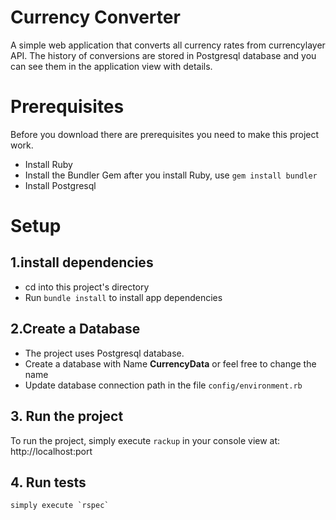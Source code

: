 # Currency Converter
 A simple web application that converts all currency rates from currencylayer API. 
 The history of conversions are stored in Postgresql database and you can see them in the application view with details.


# Prerequisites
 Before you download there are prerequisites you need to make this project work.
 - Install Ruby
 - Install the Bundler Gem after you install Ruby, use `gem install bundler`
 - Install Postgresql
                  

# Setup
## 1.install dependencies
- cd into this project's directory
- Run `bundle install` to install app dependencies
  
## 2.Create a Database
- The project uses Postgresql database.
- Create a database with Name **CurrencyData** or feel free to change the name
- Update database connection path in the file `config/environment.rb`
  
## 3. Run the project
To run the project, simply execute `rackup` in your console
view at: http://localhost:port
   
## 4. Run tests
    simply execute `rspec`

  
